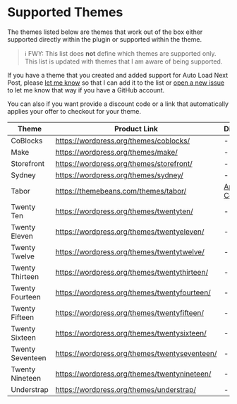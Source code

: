 # Supported Themes

The themes listed below are themes that work out of the box either supported directly within the plugin or supported within the theme.

> ℹ️ FWY: This list does **not** define which themes are supported only. This list is updated with themes that I am aware of being supported.

If you have a theme that you created and added support for Auto Load Next Post, please [let me know](https://autoloadnextpost.com/contact/) so that I can add it to the list or [open a new issue](https://github.com/AutoLoadNextPost/alnp-documentation/issues/new) to let me know that way if you have a GitHub account.

You can also if you want provide a discount code or a link that automatically applies your offer to checkout for your theme.

| Theme | Product Link | Discount |
| ----- | ------------ | -------- |
| CoBlocks | https://wordpress.org/themes/coblocks/ | - |
| Make | https://wordpress.org/themes/make/ | - |
| Storefront | https://wordpress.org/themes/storefront/ | - |
| Sydney | https://wordpress.org/themes/sydney/ | - |
| Tabor | https://themebeans.com/themes/tabor/ | [Apply Coupon](https://themebeans.com/checkout?edd_action=add_to_cart&download_id=146310&discount=ALNP) |
| Twenty Ten | https://wordpress.org/themes/twentyten/ | - |
| Twenty Eleven | https://wordpress.org/themes/twentyeleven/ | - |
| Twenty Twelve | https://wordpress.org/themes/twentytwelve/ | - |
| Twenty Thirteen | https://wordpress.org/themes/twentythirteen/ | - |
| Twenty Fourteen | https://wordpress.org/themes/twentyfourteen/ | - |
| Twenty Fifteen | https://wordpress.org/themes/twentyfifteen/ | - |
| Twenty Sixteen | https://wordpress.org/themes/twentysixteen/ | - |
| Twenty Seventeen | https://wordpress.org/themes/twentyseventeen/ | - |
| Twenty Nineteen | https://wordpress.org/themes/twentynineteen/ | - |
| Understrap | https://wordpress.org/themes/understrap/ | - |